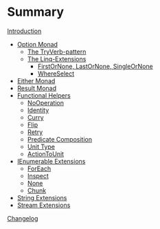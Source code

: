 # Summary

[Introduction](./introduction.md)

* [Option Monad](./option.md)
  * [The TryVerb-pattern](./try-pattern.md)
  * [The Linq-Extensions]()
    * [FirstOrNone, LastOrNone, SingleOrNone]()
    * [WhereSelect]()
* [Either Monad]()
* [Result Monad]()
* [Functional Helpers]()
  * [NoOperation]()
  * [Identity]()
  * [Curry]()
  * [Flip]()
  * [Retry]()
  * [Predicate Composition]()
  * [Unit Type]()
  * [ActionToUnit]()
* [IEnumerable Extensions]()
  * [ForEach]()
  * [Inspect]()
  * [None]()
  * [Chunk]()
* [String Extensions]()
* [Stream Extensions]()

[Changelog](changelog.md)
